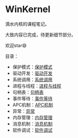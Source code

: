 # WinKernel

滴水内核的课程笔记。

大致内容已完成，待更新细节部分。

欢迎star:smile:

目录：

-   保护模式：[保护模式](https://github.com/Ghostasky/WinKernel/blob/main/01%E4%BF%9D%E6%8A%A4%E6%A8%A1%E5%BC%8F.md)
-   驱动开发：[驱动开发](https://github.com/Ghostasky/WinKernel/blob/main/02%E9%A9%B1%E5%8A%A8.md)
-   系统调用：[系统调用](https://github.com/Ghostasky/WinKernel/blob/main/03%E7%B3%BB%E7%BB%9F%E8%B0%83%E7%94%A8.md)
-   进程与线程：[进程与线程](https://github.com/Ghostasky/WinKernel/blob/main/04%E8%BF%9B%E7%A8%8B%E4%B8%8E%E7%BA%BF%E7%A8%8B.md)
-   句柄表：[句柄表](https://github.com/Ghostasky/WinKernel/blob/main/05%E5%8F%A5%E6%9F%84%E8%A1%A8.md)
-   事件等待：[事件等待](https://github.com/Ghostasky/WinKernel/blob/main/06%E4%BA%8B%E4%BB%B6%E7%AD%89%E5%BE%85.md)
-   APC机制：[APC机制](https://github.com/Ghostasky/WinKernel/blob/main/07APC%E6%9C%BA%E5%88%B6.md)
-   异常：[异常](https://github.com/Ghostasky/WinKernel/blob/main/08%E5%BC%82%E5%B8%B8.md)
-   内存管理：[内存管理](https://github.com/Ghostasky/WinKernel/blob/main/09%E5%86%85%E5%AD%98%E7%AE%A1%E7%90%86.md)
-   消息机制：[消息机制](https://github.com/Ghostasky/WinKernel/blob/main/10%E6%B6%88%E6%81%AF%E6%9C%BA%E5%88%B6.md)
-   软件调试：[软件调试](https://github.com/Ghostasky/WinKernel/blob/main/11.%E8%BD%AF%E4%BB%B6%E8%B0%83%E8%AF%95.md)

